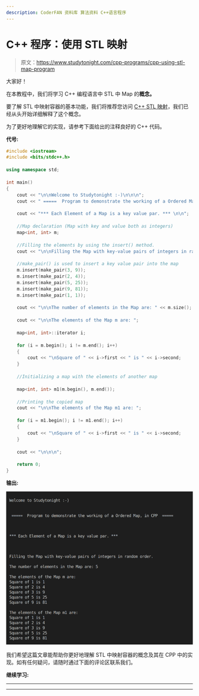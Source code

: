 ```yaml
---
description: CoderFAN 资料库 算法资料 C++语言程序
---
```


# C++ 程序：使用 STL 映射

> 原文：<https://www.studytonight.com/cpp-programs/cpp-using-stl-map-program>

大家好！

在本教程中，我们将学习 C++ 编程语言中 STL 中 Map 的**概念。**

要了解 STL 中映射容器的基本功能，我们将推荐您访问 [C++ STL 映射](https://www.studytonight.com/cpp/stl/stl-container-map)，我们已经从头开始详细解释了这个概念。

为了更好地理解它的实现，请参考下面给出的注释良好的 C++ 代码。

**代号:**

```cpp
#include <iostream>
#include <bits/stdc++.h>

using namespace std;

int main()
{
    cout << "\n\nWelcome to Studytonight :-)\n\n\n";
    cout << " =====  Program to demonstrate the working of a Ordered Map, in CPP  ===== \n\n\n\n";

    cout << "*** Each Element of a Map is a key value par. *** \n\n";

    //Map declaration (Map with key and value both as integers)
    map<int, int> m;

    //Filling the elements by using the insert() method.
    cout << "\n\nFilling the Map with key-value pairs of integers in random order."; //Map automatically stores them in increasing order of keys

    //make_pair() is used to insert a key value pair into the map
    m.insert(make_pair(3, 9));
    m.insert(make_pair(2, 4));
    m.insert(make_pair(5, 25));
    m.insert(make_pair(9, 81));
    m.insert(make_pair(1, 1));

    cout << "\n\nThe number of elements in the Map are: " << m.size();

    cout << "\n\nThe elements of the Map m are: ";

    map<int, int>::iterator i;

    for (i = m.begin(); i != m.end(); i++)
    {
        cout << "\nSquare of " << i->first << " is " << i->second;
    }

    //Initializing a map with the elements of another map

    map<int, int> m1(m.begin(), m.end());

    //Printing the copied map
    cout << "\n\nThe elements of the Map m1 are: ";

    for (i = m1.begin(); i != m1.end(); i++)
    {
        cout << "\nSquare of " << i->first << " is " << i->second;
    }

    cout << "\n\n\n";

    return 0;
} 
```

**输出:**

![C++ Using Map program](img/b2d17dbd0afbf7c792ca46e3ff3eaecd.png)

我们希望这篇文章能帮助你更好地理解 STL 中映射容器的概念及其在 CPP 中的实现。如有任何疑问，请随时通过下面的评论区联系我们。

**继续学习:**

* * *

* * *